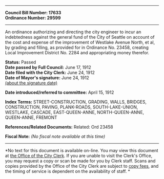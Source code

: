 * * * * *  
  
**Council Bill Number: [](#h0)[](#h2)17633**   
**Ordinance Number: 29599**  
  
* * * * *  
  
An ordinance authorizing and directing the city engineer to incur an indebtedness against the general fund of the City of Seattle on account of the cost and expense of the improvement of Westlake Avenue North, et al, by grading and filling, as provided for in Ordinance No. 23458, creating Local Improvement District No. 2284 and appropriating money therefor.  
  
**Status:** Passed   
**Date passed by Full Council:** June 17, 1912   
**Date filed with the City Clerk:** June 24, 1912   
**Date of Mayor's signature:** June 24, 1912   
[(about the signature date)](/~public/approvaldate.htm)   
  
  
**Date introduced/referred to committee:** April 15, 1912   
  
**Index Terms:** STREET-CONSTRUCTION, GRADING, WALLS, BRIDGES, CONSTRUCTION, PAVING, PLANK-ROADS, SOUTH-LAKE-UNION, WESTLAKE, CASCADE, EAST-QUEEN-ANNE, NORTH-QUEEN-ANNE, QUEEN-ANNE, FREMONT  
  
**References/Related Documents:** Related: Ord 23458  
  
**Fiscal Note:** *(No fiscal note available at this time)*  
  
* * * * *  
  
*No text for this document is available on-line. You may view this document at [the Office of the City Clerk](http://www.seattle.gov/leg/clerk/contactUs.htm). If you are unable to visit the Clerk's Office, you may request a copy or scan be made for you by Clerk staff. Scans and copies provided by the Office of the City Clerk are subject to [copy fees](http://clerk.seattle.gov/~public/clerkfees.htm), and the timing of service is dependent on the availability of staff. *  
  
  
